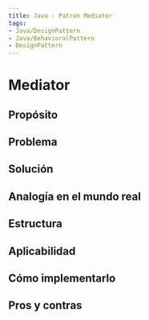 ```yaml
---
title: Java - Patrón Mediator
tags:  
- Java/DesignPattern
- Java/BehavioralPattern
- DesignPattern
---
```


# Mediator

## Propósito



## Problema



## Solución



## Analogía en el mundo real



## Estructura



## Aplicabilidad



## Cómo implementarlo



## Pros y contras




